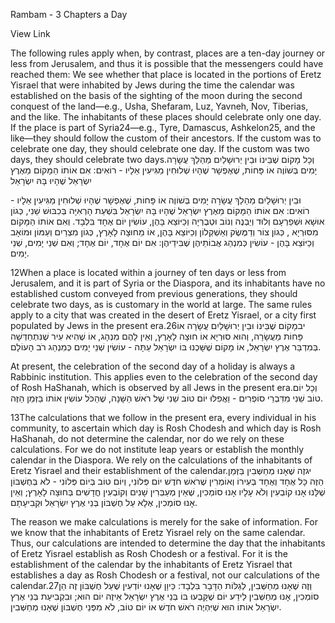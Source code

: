 Rambam - 3 Chapters a Day

View Link

The following rules apply when, by contrast, places are a ten-day journey or less from Jerusalem, and thus it is possible that the messengers could have reached them: We see whether that place is located in the portions of Eretz Yisrael that were inhabited by Jews during the time the calendar was established on the basis of the sighting of the moon during the second conquest of the land—e.g., Usha, Shefaram, Luz, Yavneh, Nov, Tiberias, and the like. The inhabitants of these places should celebrate only one day. If the place is part of Syria24—e.g., Tyre, Damascus, Ashkelon25, and the like—they should follow the custom of their ancestors. If the custom was to celebrate one day, they should celebrate one day. If the custom was two days, they should celebrate two days.וְכָל מָקוֹם שֶׁבֵּינוֹ וּבֵין יְרוּשָׁלַיִם מַהַלַךְ עֲשָׂרָה יָמִים בְּשׁוֹוֶה אוֹ פָּחוֹת, שֶׁאֶפְשָׁר שֶׁהָיוּ שְׁלוּחִין מַגִּיעִין אֵלָיו - רוֹאִים: אִם אוֹתוֹ הַמָּקוֹם מֵאֶרֶץ יִשְׂרָאֵל שֶׁהָיוּ בָּהּ יִשְׂרָאֵל

וּבֵין יְרוּשָׁלַיִם מַהַלַךְ עֲשָׂרָה יָמִים בְּשׁוֹוֶה אוֹ פָּחוֹת, שֶׁאֶפְשָׁר שֶׁהָיוּ שְׁלוּחִין מַגִּיעִין אֵלָיו - רוֹאִים: אִם אוֹתוֹ הַמָּקוֹם מֵאֶרֶץ יִשְׂרָאֵל שֶׁהָיוּ בָּהּ יִשְׂרָאֵל בִּשְׁעַת הָרְאִיָּה בְּכִבּוּשׁ שֵׁנִי, כְּגוֹן אוּשָׁא וּשְׁפַרְעָם וְלוּד וְיַבְנֶה וְנוֹב וּטְבֶרְיָה וְכַיּוֹצֵא בָּהֶן, עוֹשִׂין יוֹם אֶחָד בִּלְבָד. וְאִם אוֹתוֹ הַמָּקוֹם מִסּוּרְיָא , כְּגוֹן צוֹר וְדַמֶּשֶׂק וְאַשְׁקְלוֹן וְכַיּוֹצֵא בָּהֶן, אוֹ מֵחוּצָה לָאָרֶץ, כְּגוֹן מִצְרַיִם וְעַמּוֹן וּמוֹאָב וְכַיּוֹצֵא בָּהֶן - עוֹשִׂין כְּמִנְהַג אֲבוֹתֵיהֶן שֶׁבִּידֵיהֶן: אִם יוֹם אֶחָד, יוֹם אֶחָד; וְאִם שְׁנֵי יָמִים, שְׁנֵי יָמִים.

12When a place is located within a journey of ten days or less from Jerusalem, and it is part of Syria or the Diaspora, and its inhabitants have no established custom conveyed from previous generations, they should celebrate two days, as is customary in the world at large. The same rules apply to a city that was created in the desert of Eretz Yisrael, or a city first populated by Jews in the present era.26יבמָקוֹם שֶׁבֵּינוֹ וּבֵין יְרוּשָׁלַיִם עֲשָׂרָה אוֹ פָּחוֹת מֵעֲשָׂרָה, וְהוּא סוּרְיָא אוֹ חוּצָה לָאָרֶץ, וְאֵין לָהֶם מִנְהָג, אוֹ שֶׁהִיא עִיר שֶׁנִּתְחַדְּשָׁה בְּמִדְבַּר אֶרֶץ יִשְׂרָאֵל, אוֹ מָקוֹם שֶׁשָּׁכְנוּ בּוֹ יִשְׂרָאֵל עַתָּה - עוֹשִׂין שְׁנֵי יָמִים כְּמִנְהַג רֹב הָעוֹלָם.

At present, the celebration of the second day of a holiday is always a Rabbinic institution. This applies even to the celebration of the second day of Rosh HaShanah, which is observed by all Jews in the present era.וְכָל יוֹם טוֹב שֵׁנִי מִדִּבְרֵי סוֹפְרִים - וַאֲפִלּוּ יוֹם טוֹב שֵׁנִי שֶׁל רֹאשׁ הַשָּׁנָה, שֶׁהַכֹּל עוֹשִׂין אוֹתוֹ בַּזְּמַן הַזֶּה.

13The calculations that we follow in the present era, every individual in his community, to ascertain which day is Rosh Chodesh and which day is Rosh HaShanah, do not determine the calendar, nor do we rely on these calculations. For we do not institute leap years or establish the monthly calendar in the Diaspora. We rely on the calculations of the inhabitants of Eretz Yisrael and their establishment of the calendar.יגזֶה שֶׁאָנוּ מְחַשְּׁבִין בַּזְּמַן הַזֶּה כָּל אֶחָד וְאֶחָד בְּעִירוֹ וְאוֹמְרִין שֶׁרֹאשׁ חֹדֶשׁ יוֹם פְּלוֹנִי, וְיוֹם טוֹב בְּיוֹם פְּלוֹנִי - לֹא בְּחֶשְׁבּוֹן שֶׁלָּנוּ אָנוּ קוֹבְעִין וְלֹא עָלָיו אָנוּ סוֹמְכִין, שֶׁאֵין מְעַבְּרִין שָׁנִים וְקוֹבְעִין חֳדָשִׁים בְּחוּצָה לָאָרֶץ; וְאֵין אָנוּ סוֹמְכִין, אֶלָא עַל חֶשְׁבּוֹן בְּנֵי אֶרֶץ יִשְׂרָאֵל וּקְבִיעָתָם.

The reason we make calculations is merely for the sake of information. For we know that the inhabitants of Eretz Yisrael rely on the same calendar. Thus, our calculations are intended to determine the day that the inhabitants of Eretz Yisrael establish as Rosh Chodesh or a festival. For it is the establishment of the calendar by the inhabitants of Eretz Yisrael that establishes a day as Rosh Chodesh or a festival, not our calculations of the calendar.27וְזֶה שֶׁאָנוּ מְחַשְּׁבִין, לְגַלּוֹת הַדָּבָר בִּלְבָד: כֵּיוָן שֶׁאָנוּ יוֹדְעִין שֶׁעַל חֶשְׁבּוֹן זֶה הֵן סוֹמְכִין, אָנוּ מְחַשְּׁבִין לֵידַע יוֹם שֶׁקָּבְעוּ בּוֹ בְּנֵי אֶרֶץ יִשְׂרָאֵל אֵיזֶה יוֹם הוּא; וּבִקְבִיעַת בְּנֵי אֶרֶץ יִשְׂרָאֵל אוֹתוֹ הוּא שֶׁיִּהְיֶה רֹאשׁ חֹדֶשׁ אוֹ יוֹם טוֹב, לֹא מִפְּנֵי חֶשְׁבּוֹן שֶׁאָנוּ מְחַשְּׁבִין.